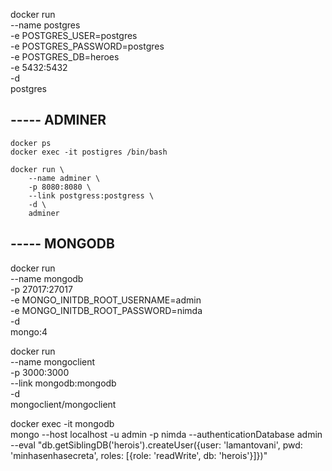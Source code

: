 docker run \
    --name postgres\
    -e POSTGRES_USER=postgres \
    -e POSTGRES_PASSWORD=postgres \
    -e POSTGRES_DB=heroes \
    -e 5432:5432 \
    -d \
    postgres


## ----- ADMINER
    docker ps
    docker exec -it postigres /bin/bash

    docker run \
        --name adminer \
        -p 8080:8080 \
        --link postgress:postgress \
        -d \
        adminer


## ----- MONGODB
docker run \
    --name mongodb \
    -p 27017:27017 \
    -e MONGO_INITDB_ROOT_USERNAME=admin \
    -e MONGO_INITDB_ROOT_PASSWORD=nimda \
    -d \
    mongo:4

docker run \
    --name mongoclient \
    -p 3000:3000 \
    --link mongodb:mongodb \
    -d \
    mongoclient/mongoclient

docker exec -it mongodb \
    mongo --host localhost -u admin -p nimda --authenticationDatabase admin \
    --eval "db.getSiblingDB('herois').createUser({user: 'lamantovani', pwd: 'minhasenhasecreta', roles: [{role: 'readWrite', db: 'herois'}]})"
